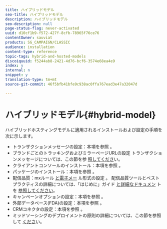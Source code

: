 ```yaml
---
title: ハイブリッドモデル
seo-title: ハイブリッドモデル
description: ハイブリッドモデル
seo-description: null
page-status-flag: never-activated
uuid: d10cf1b9-f572-427f-8cfb-78965f76ce76
contentOwner: sauviat
products: SG_CAMPAIGN/CLASSIC
audience: installation
content-type: reference
topic-tags: hybrid-and-hosted-models
discoiquuid: f5244ab8-2421-4d76-bcf6-3574e68ea4e9
index: y
internal: n
snippet: y
translation-type: tm+mt
source-git-commit: 46f5bfb41bfe9c938ac0ffa767ead3e47a32047d

---
```



# ハイブリッドモデル{#hybrid-model}

ハイブリッドホスティングモデルに適用されるインストールおよび設定の手順を次に示します。

* トランザクションメッセージの設定：本項を参照 [](../../message-center/using/transactional-messaging-architecture.md)。
* ブランドごとのトラッキングおよびミラーページURLの設定 トランザクションメッセージについては、この節を参 [照してくださ](../../message-center/using/configuring-multibranding.md)い。
* クライアントコンソールのインストール：本項を参照 [](../../installation/using/installing-the-client-console.md)。
* パッケージのインストール：本項を参照 [](../../installation/using/installing-campaign-standard-packages.md)。
* 配信品質：mxルール [と電子メー](../../installation/using/email-deliverability.md#mx-configuration) ル形式の設定 [](../../installation/using/email-deliverability.md#managing-email-formats)。 配信品質ツールとベストプラクティスの詳細については、「はじめに」ガイド [と詳細なドキュメン](https://docs.campaign.adobe.com/doc/AC/getting_started/EN/deliverability.html) トを [参照してください](../../delivery/using/about-deliverability.md)。
* キャンペーンオプションの設定：本項を参照 [](../../installation/using/configuring-campaign-options.md)。
* 外部データベース(FDA)の設定：本項を参照 [](../../platform/using/accessing-an-external-database.md)。
* CRMコネクタの設定：本項を参照 [](../../platform/using/crm-connectors.md)。
* ミッドソーシングのデプロイメントの原則の詳細については、この節を参照して [くださ](../../installation/using/mid-sourcing-deployment.md)い。

